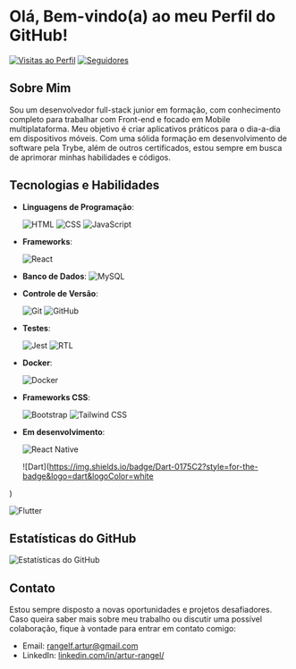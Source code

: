 # Olá, Bem-vindo(a) ao meu Perfil do GitHub!

[![Visitas ao Perfil](https://komarev.com/ghpvc/?username=rangelf-artur&color=brightgreen)](https://github.com/rangelf-artur)
[![Seguidores](https://img.shields.io/github/followers/rangelf-artur?style=social)](https://github.com/rangelf-artur)

## Sobre Mim
Sou um desenvolvedor full-stack junior em formação, com conhecimento completo para trabalhar com Front-end e focado em Mobile multiplataforma. Meu objetivo é criar aplicativos práticos para o dia-a-dia em dispositivos móveis. Com uma sólida formação em desenvolvimento de software pela Trybe, além de outros certificados, estou sempre em busca de aprimorar minhas habilidades e códigos.

## Tecnologias e Habilidades
- **Linguagens de Programação**:

  ![HTML](https://img.shields.io/badge/HTML-239120?style=for-the-badge&logo=html5&logoColor=white)
  ![CSS](https://img.shields.io/badge/CSS-239120?style=for-the-badge&logo=css3&logoColor=white)
  ![JavaScript](https://img.shields.io/badge/JavaScript-323330?style=for-the-badge&logo=javascript&logoColor=F7DF1E)
          
- **Frameworks**:
  
  ![React](https://img.shields.io/badge/React-20232A?style=for-the-badge&logo=react&logoColor=61DAFB)
          
- **Banco de Dados**: 
  ![MySQL](https://img.shields.io/badge/MySQL-4479A1?style=for-the-badge&logo=mysql&logoColor=white)
          
- **Controle de Versão**: 
 
  ![Git](https://img.shields.io/badge/Git-E34F26?style=for-the-badge&logo=git&logoColor=white)
  ![GitHub](https://img.shields.io/badge/GitHub-100000?style=for-the-badge&logo=github&logoColor=white)

- **Testes**: 
  
  ![Jest](https://img.shields.io/badge/Jest-C21325?style=for-the-badge&logo=jest&logoColor=white)
  ![RTL](https://img.shields.io/badge/RTL-61DAFB?style=for-the-badge&logo=react&logoColor=white)
          
- **Docker**:
  
  ![Docker](https://img.shields.io/badge/Docker-2496ED?style=for-the-badge&logo=docker&logoColor=white)
  
- **Frameworks CSS**:
  
  ![Bootstrap](https://img.shields.io/badge/Bootstrap-7952B3?style=for-the-badge&logo=bootstrap&logoColor=white)
  ![Tailwind CSS](https://img.shields.io/badge/Tailwind_CSS-38B2AC?style=for-the-badge&logo=tailwind-css&logoColor=white)

- **Em desenvolvimento**:
  
  ![React Native](https://img.shields.io/badge/React_Native-20232A?style=for-the-badge&logo=react&logoColor=61DAFB)
  
  ![Dart](https://img.shields.io/badge/Dart-0175C2?style=for-the-badge&logo=dart&logoColor=white

)
          
  ![Flutter](https://img.shields.io/badge/Flutter-02569B?style=for-the-badge&logo=flutter&logoColor=white)

## Estatísticas do GitHub
![Estatísticas do GitHub](https://github-readme-stats.vercel.app/api?username=rangelf-artur&show_icons=true&count_private=true&hide=stars&theme=radical)

## Contato
Estou sempre disposto a novas oportunidades e projetos desafiadores. Caso queira saber mais sobre meu trabalho ou discutir uma possível colaboração, fique à vontade para entrar em contato comigo:

- Email: [rangelf.artur@gmail.com](mailto:rangelf.artur@gmail.com)
- LinkedIn: [linkedin.com/in/artur-rangel/](https://www.linkedin.com/in/artur-rangel/)
